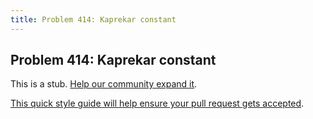 ```yaml
---
title: Problem 414: Kaprekar constant
---
```

## Problem 414: Kaprekar constant

This is a stub. <a href='https://github.com/freecodecamp/guides/tree/master/src/pages/certifications/coding-interview-prep/project-euler/problem-414-kaprekar-constant/index.md' target='_blank' rel='nofollow'>Help our community expand it</a>.

<a href='https://github.com/freecodecamp/guides/blob/master/README.md' target='_blank' rel='nofollow'>This quick style guide will help ensure your pull request gets accepted</a>.

<!-- The article goes here, in GitHub-flavored Markdown. Feel free to add YouTube videos, images, and CodePen/JSBin embeds  -->
